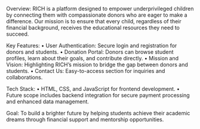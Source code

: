 Overview:
RICH is a platform designed to empower underprivileged children by connecting them with compassionate donors who are eager to make a difference. Our mission is to ensure that every child, regardless of their financial background, receives the educational resources they need to succeed.

Key Features:
	•	User Authentication: Secure login and registration for donors and students.
	•	Donation Portal: Donors can browse student profiles, learn about their goals, and contribute directly.
	•	Mission and Vision: Highlighting RICH’s mission to bridge the gap between donors and students.
	•	Contact Us: Easy-to-access section for inquiries and collaborations.

Tech Stack:
	•	HTML, CSS, and JavaScript for frontend development.
	•	Future scope includes backend integration for secure payment processing and enhanced data management.

Goal:
To build a brighter future by helping students achieve their academic dreams through financial support and mentorship opportunities.

